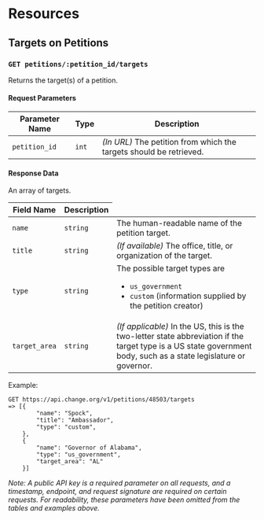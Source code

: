 # Resources

## Targets on Petitions

### `GET petitions/:petition_id/targets`

Returns the target(s) of a petition.

#### Request Parameters
<table>
    <thead>
        <th>Parameter Name</th>
        <th>Type</th>
        <th>Description</th>
    </thead>
    <tbody>
        <tr>
            <td><code>petition_id</code></td>
            <td><code>int</code></td>
            <td>
                <em>(In URL)</em> The petition from which the targets should be retrieved.
            </td>
        </tr>
    </tbody>
</table>

#### Response Data

An array of targets.

<table>
    <thead>
        <th>Field Name</th>
        <th>Description</th>
    </thead>
    <tbody>
        <tr>
            <td><code>name</code></td>
            <td><code>string</code></td>
            <td>
                The human-readable name of the petition target.
            </td>
        </tr>
        <tr>
            <td><code>title</code></td>
            <td><code>string</code></td>
            <td>
                <em>(If available)</em> The office, title, or organization of the target.
            </td>
        </tr>
        <tr>
            <td><code>type</code></td>
            <td><code>string</code></td>
            <td>
                The possible target types are
                <ul>
                    <li><code>us_government</code></li>
                    <li><code>custom</code> (information supplied by the petition creator)</li>
                </ul>
            </td>
        </tr>
        <tr>
            <td><code>target_area</code></td>
            <td><code>string</code></td>
            <td>
                <em>(If applicable)</em> In the US, this is the two-letter state abbreviation if the target type is a US state government body, such as a state legislature or governor.
            </td>
        </tr>
    </tbody>
</table>

Example:

    GET https://api.change.org/v1/petitions/48503/targets
    => [{
            "name": "Spock",
            "title": "Ambassador",
            "type": "custom",
        },
        {
            "name": "Governor of Alabama",
            "type": "us_government",
            "target_area": "AL"
        }]

_Note: A public API key is a required parameter on all requests, and a
timestamp, endpoint, and request signature are required on certain requests.
For readability, these parameters have been omitted from the tables and
examples above._
